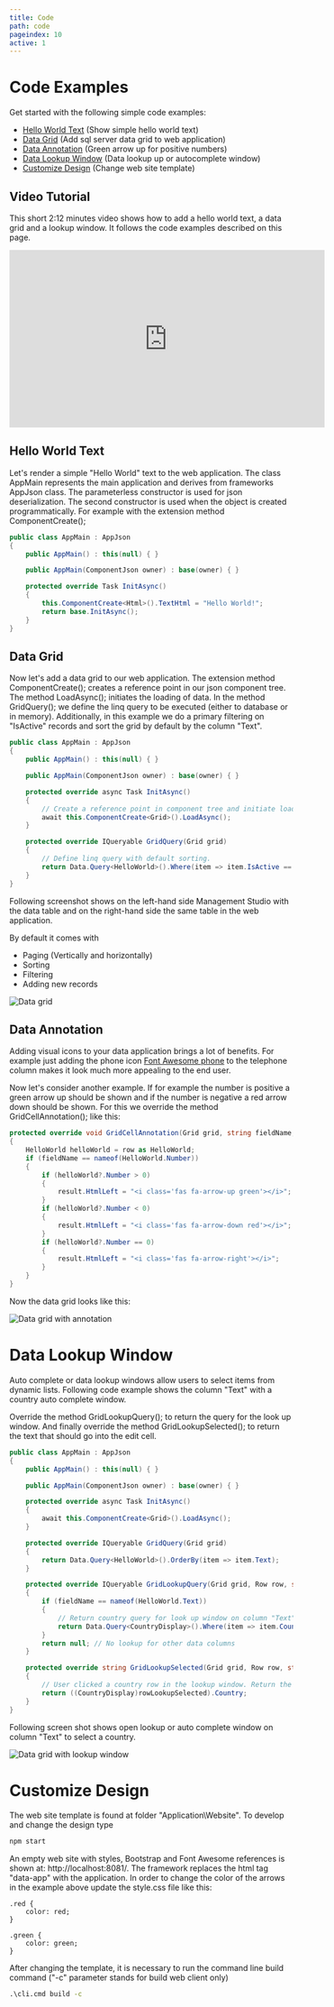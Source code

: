 ```yaml
---
title: Code
path: code
pageindex: 10
active: 1
--- 
```


# Code Examples

Get started with the following simple code examples:

* [Hello World Text](#hello-world-text) (Show simple hello world text)
* [Data Grid](#data-grid) (Add sql server data grid to web application)
* [Data Annotation](#data-annotation) (Green arrow up for positive numbers)
* [Data Lookup Window](#data-lookup-window) (Data lookup up or autocomplete window)
* [Customize Design](#customize-design) (Change web site template)

## Video Tutorial
This short 2:12 minutes video shows how to add a hello world text, a data grid and a lookup window. It follows the code examples described on this page.

<div class="youtube-container">
<iframe width="560" height="315" src="https://www.youtube.com/embed/TnYavCQ2pgM" frameborder="0" allow="accelerometer; autoplay; encrypted-media; gyroscope; picture-in-picture" allowfullscreen></iframe>
</div>

## Hello World Text
Let's render a simple "Hello World" text to the web application. The class AppMain represents the main application and derives from frameworks AppJson class. The parameterless constructor is used for json deserialization. The second constructor is used when the object is created programmatically. For example with the extension method ComponentCreate();

```csharp
public class AppMain : AppJson
{
    public AppMain() : this(null) { }

    public AppMain(ComponentJson owner) : base(owner) { }

    protected override Task InitAsync()
    {
        this.ComponentCreate<Html>().TextHtml = "Hello World!";
        return base.InitAsync();
    }
}
```

## Data Grid
Now let's add a data grid to our web application. The extension method ComponentCreate<Grid>(); creates a reference point in our json component tree. The method LoadAsync(); initiates the loading of data. In the method GridQuery(); we define the linq query to be executed (either to database or in memory). Additionally, in this example we do a primary filtering on "IsActive" records and sort the grid by default by the column "Text".

```csharp
public class AppMain : AppJson
{
    public AppMain() : this(null) { }

    public AppMain(ComponentJson owner) : base(owner) { }

    protected override async Task InitAsync()
    {
        // Create a reference point in component tree and initiate loading.
        await this.ComponentCreate<Grid>().LoadAsync(); 
    }

    protected override IQueryable GridQuery(Grid grid)
    {
        // Define linq query with default sorting.
        return Data.Query<HelloWorld>().Where(item => item.IsActive == true).OrderBy(item => item.Text);
    }
}
```

Following screenshot shows on the left-hand side Management Studio with the data table and on the right-hand side the same table in the web application.

By default it comes with

* Paging (Vertically and horizontally)
* Sorting
* Filtering
* Adding new records

![Data grid](Doc/Grid.png)

## Data Annotation
Adding visual icons to your data application brings a lot of benefits. For example just adding the phone icon [Font Awesome phone](https://fontawesome.com/icons/phone?style=solid) to the telephone column makes it look much more appealing to the end user.

Now let's consider another example. If for example the number is positive a green arrow up should be shown and if the number is negative a red arrow down should be shown. For this we override the method GridCellAnnotation(); like this:

```csharp
protected override void GridCellAnnotation(Grid grid, string fieldName, GridRowEnum gridRowEnum, Row row, GridCellAnnotationResult result)
{
    HelloWorld helloWorld = row as HelloWorld;
    if (fieldName == nameof(HelloWorld.Number))
    {
        if (helloWorld?.Number > 0)
        {
            result.HtmlLeft = "<i class='fas fa-arrow-up green'></i>";
        }
        if (helloWorld?.Number < 0)
        {
            result.HtmlLeft = "<i class='fas fa-arrow-down red'></i>";
        }
        if (helloWorld?.Number == 0)
        {
            result.HtmlLeft = "<i class='fas fa-arrow-right'></i>";
        }
    }
}
```

Now the data grid looks like this:

![Data grid with annotation](Doc/GridAnnotation.png)

# Data Lookup Window

Auto complete or data lookup windows allow users to select items from dynamic lists. Following code example shows the column "Text" with a country auto complete window.

Override the method GridLookupQuery(); to return the query for the look up window. And finally override the method GridLookupSelected(); to return the text that should go into the edit cell.

```csharp
public class AppMain : AppJson
{
	public AppMain() : this(null) { }

	public AppMain(ComponentJson owner) : base(owner) { }

	protected override async Task InitAsync()
	{
		await this.ComponentCreate<Grid>().LoadAsync();
	}

	protected override IQueryable GridQuery(Grid grid)
	{
		return Data.Query<HelloWorld>().OrderBy(item => item.Text);
	}

	protected override IQueryable GridLookupQuery(Grid grid, Row row, string fieldName, string text)
	{
		if (fieldName == nameof(HelloWorld.Text))
		{
			// Return country query for look up window on column "Text".
			return Data.Query<CountryDisplay>().Where(item => item.Country.StartsWith(text)).OrderBy(item => item.Country);
		}
		return null; // No lookup for other data columns
	}

	protected override string GridLookupSelected(Grid grid, Row row, string fieldName, Row rowLookupSelected)
	{
		// User clicked a country row in the lookup window. Return the text that should go into the edit cell.
		return ((CountryDisplay)rowLookupSelected).Country;
	}
}
```

Following screen shot shows open lookup or auto complete window on column "Text" to select a country.

![Data grid with lookup window](Doc/Lookup.png)

# Customize Design

The web site template is found at folder "Application\Website\". To develop and change the design type 

```cmd
npm start
```

An empty web site with styles, Bootstrap and Font Awesome references is shown at: http://localhost:8081/. The framework replaces the html tag "data-app" with the application. In order to change the color of the arrows in the example above update the style.css file like this:

```
.red {
    color: red;
}

.green {
    color: green;
}
```

After changing the template, it is necessary to run the command line build command ("-c" parameter stands for build web client only)

```cmd
.\cli.cmd build -c
```

